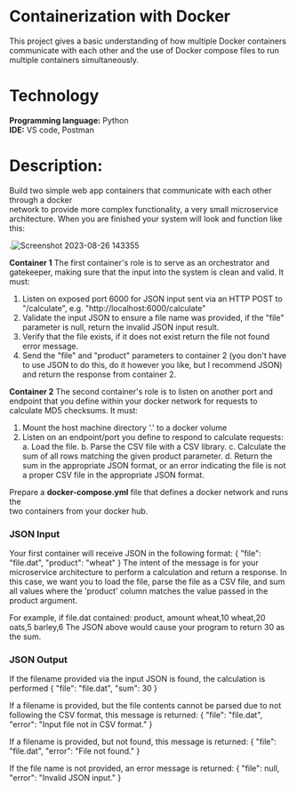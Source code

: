 # Containerization with Docker

This project gives a basic understanding of how multiple Docker containers communicate with each other and the use of Docker compose files to run multiple containers simultaneously.


# Technology

**Programming language:** Python<br />
**IDE:** VS code, Postman<br />


# Description:

Build two simple web app containers that communicate with each other through a docker  
network to provide more complex functionality, a very small microservice architecture. When you are finished your system will look and function like this:

.![Screenshot 2023-08-26 143355](https://github.com/akshitpatel3189/cloudProject/assets/65401508/19826e23-ff86-4986-a563-58f6ed296c3b)

**Container 1**
The first container's role is to serve as an orchestrator and gatekeeper, making sure that the input into the system is clean and valid. It must:
   1. Listen on exposed port 6000 for JSON input sent via an HTTP POST to
    "/calculate", e.g. "http://localhost:6000/calculate"
   2. Validate the input JSON to ensure a file name was provided, if the "file" parameter is null, return the invalid JSON input result.
   3. Verify that the file exists, if it does not exist return the file not found error message.
   4. Send the "file" and "product" parameters to container 2 (you don't have to use JSON to do this, do it however you like, but I
    recommend JSON) and return the response from container 2.

**Container 2**
The second container's role is to listen on another port and endpoint that you define within your docker network for requests to calculate MD5 checksums. It must:
   1. Mount the host machine directory '.' to a docker volume
   2. Listen on an endpoint/port you define to respond to calculate requests: 		
  	     a. Load the file.
  	     b. Parse the CSV file with a CSV  library.
  	     c. Calculate the sum of all rows matching the given product parameter.
  	     d. Return the sum in the appropriate JSON format, or an error indicating the file is not a proper CSV file in the appropriate JSON format.

Prepare a **docker-compose.yml** file that defines a docker network and runs the  
two containers from your docker hub.

### JSON Input

Your first container will receive JSON in the following format:
{
	"file": "file.dat",
	"product": "wheat"
}
The intent of the message is for your microservice architecture to perform a calculation and return a response. In this case, we want you to load the file, parse the file as a CSV file, and sum all values where the 'product' column matches the value passed in the product argument.

For example, if file.dat contained:
product, amount
wheat,10
wheat,20
oats,5
barley,6
The JSON above would cause your program to return 30 as the sum.


### JSON Output

If the filename provided via the input JSON is found, the calculation is performed
{
	"file": "file.dat",
	"sum": 30
}

If a filename is provided, but the file contents cannot be parsed due to not following the CSV format, this message is returned:
{
	"file": "file.dat",
	"error": "Input file not in CSV format."
}

If a filename is provided, but not found, this message is returned:
{
	"file": "file.dat",
	"error": "File not found."
}

If the file name is not provided, an error message is returned:
{
	"file": null,
	"error": "Invalid JSON input."
}

